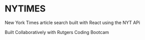 # NYTIMES

New York Times article search built with React using the NYT APi   

Built Collaboratively with Rutgers Coding Bootcam
